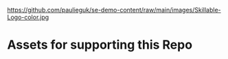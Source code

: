 https://github.com/paulieguk/se-demo-content/raw/main/images/Skillable-Logo-color.jpg

# Assets for supporting this Repo
